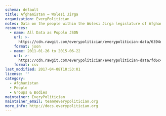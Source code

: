 ```yaml
---
schema: default
title: Afghanistan — Wolesi Jirga
organization: EveryPolitician
notes: Data on the people within the Wolesi Jirga legislature of Afghanistan.
resources:
  - name: All Data as Popolo JSON
    url: >-
      https://cdn.rawgit.com/everypolitician/everypolitician-data/6394d9a4e6b2e0f73a60b2ae49280f343c48f5a8/data/Afghanistan/Wolesi_Jirga/ep-popolo-v1.0.json
    format: json
  - name: 2011-01-26 to 2015-06-22
    url: >-
      https://cdn.rawgit.com/everypolitician/everypolitician-data/fd6c46410ae807f48855d51a7178086d30c63339/data/Afghanistan/Wolesi_Jirga/term-2010.csv
    format: csv
last_modified: 2017-04-08T10:53:01
license: ''
category:
  - Afghanistan
  - People
  - Groups & Bodies
maintainer: EveryPolitician
maintainer_email: team@everypolitician.org
more_info: http://docs.everypolitician.org
---
```

